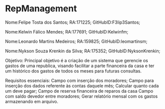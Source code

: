 # RepManagement

Nome:Felipe Tosta dos Santos; RA:171225; GitHubID:F3lip3Santos;

Nome:Kelwin Fálico Mendes; RA:177691; GitHubID:Kelwinfm;

Nome:Leonardo Martins Medeiros; RA:159825; GitHubID:leomartinsm;

Nome:Nykson Souza Krenkin da Silva; RA:175352; GitHubID:NyksonKrenkin;

Objetivo: 
  Principal objetivo é a criação de um sistema que gerencie os gastos de uma republica, visando facilitar a parte financeira da casa e ter um histórico dos gastos de todos os meses para futuras consultas.

Requisitos essenciais:
  Campo com inserção dos moradores;
  Campo para inserção dos dados referente às contas daquele mês;
  Calcular quanto cada um deve pagar;
  Campo de reserva financeira de reparos da casa
  Campo com saldo devedor entre moradores;
  Gerar relatório mensal com os gastos armazenando em arquivo.
